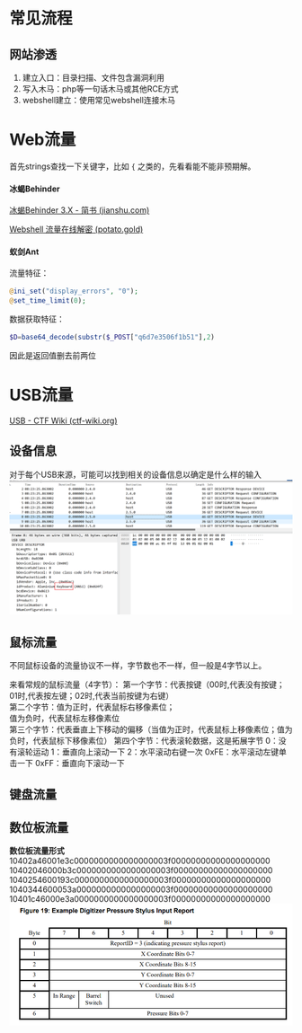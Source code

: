 
# 常见流程

## 网站渗透

1. 建立入口：目录扫描、文件包含漏洞利用
2. 写入木马：php等一句话木马或其他RCE方式
3. webshell建立：使用常见webshell连接木马

# Web流量
首先strings查找一下关键字，比如 `{` 之类的，先看看能不能非预期解。

#### 冰蝎Behinder
[冰蝎Behinder 3.X - 简书 (jianshu.com)](https://www.jianshu.com/p/aba8fc663ad7/)

[Webshell 流量在线解密 (potato.gold)](https://potato.gold/navbar/tool/webshellDecrypt/index.php)

#### 蚁剑Ant
流量特征：

```php
@ini_set("display_errors", "0");
@set_time_limit(0);
```

数据获取特征：
```php
$D=base64_decode(substr($_POST["q6d7e3506f1b51"],2)
```
因此是返回值删去前两位



# USB流量
[USB - CTF Wiki (ctf-wiki.org)](https://ctf-wiki.org/misc/traffic/protocols/usb/)

## 设备信息

对于每个USB来源，可能可以找到相关的设备信息以确定是什么样的输入
![](../../attachments/Pasted%20image%2020230929100844.png)

## 鼠标流量
不同鼠标设备的流量协议不一样，字节数也不一样，但一般是4字节以上。

来看常规的鼠标流量（4字节）：
第一个字节：代表按键（00时,代表没有按键；01时,代表按左键；02时,代表当前按键为右键）  
第二个字节：值为正时，代表鼠标右移像素位；  
值为负时，代表鼠标左移像素位  
第三个字节：代表垂直上下移动的偏移（当值为正时，代表鼠标上移像素位；值为负时，代表鼠标下移像素位）
第四个字节：代表滚轮数据，这是拓展字节
0：没有滚轮运动
1：垂直向上滚动一下
2：水平滚动右键一次
0xFE：水平滚动左键单击一下
0xFF：垂直向下滚动一下


## 键盘流量


## 数位板流量

**数位板流量形式**  
10402a46001e3c0000000000000000003f00000000000000000000  
10402046000b3c0000000000000000003f00000000000000000000  
1040254600193c0000000000000000003f00000000000000000000  
1040344600053a0000000000000000003f00000000000000000000  
10401c46000e3a0000000000000000003f00000000000000000000  
![](../../attachments/Pasted%20image%2020230929104919.png)